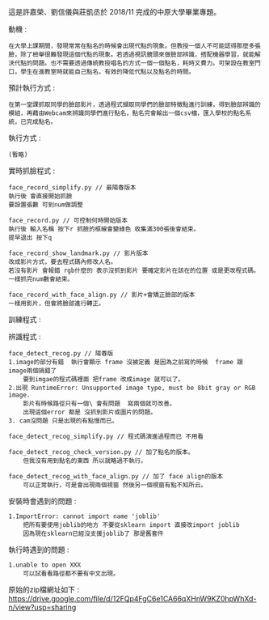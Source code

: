 這是許嘉榮、劉信儀與莊凱丞於 2018/11 完成的中原大學畢業專題。

動機 :

    在大學上課期間，發現常常在點名的時候會出現代點的現象。但教授一個人不可能認得那麼多張臉，除了檢舉很難發現這個代點的現象。若透過視訊鏡頭來做臉部辨識，搭配機器學習，就能解決代點的問題。也不需要透過傳統教授唱名的方式一個一個點名，耗時又費力。可架設在教室門口，學生在進教室時就能自己點名，有效的降低代點以及點名的時間。

預計執行方式 :

    在第一堂課抓取同學的臉部影片，透過程式擷取同學們的臉部特徵點進行訓練，得到臉部辨識的模組，再藉由Webcam來辨識同學們進行點名，點名完會輸出一個csv檔，匯入學校的點名系統，已完成點名。


執行方式 :

    (暫略)


實時抓臉程式 : 

    face_record_simplify.py // 最陽春版本
    執行後 會直接開始抓臉 
    要設置張數 可到num做調整

    face_record.py // 可控制何時開始版本 
    執行後 輸入名稱 按下r 抓臉的框線會變綠色 收集滿300張後會結束。
    提早退出 按下q 

    face_record_show_landmark.py // 影片版本
    改成影片方式，要去程式碼內修改人名。
    若沒有影片 會報錯 rgb什麼的 表示沒抓到影片 要確定影片在該在的位置 或是更改程式碼。
    一樣抓完num數會結束。

    face_record_with_face_align.py // 影片+會矯正臉部的版本
    一樣用影片，但會將臉部進行轉正。

訓練程式 :



辨識程式 :

    face_detect_recog.py // 陽春版
    1.image的部分有錯  執行會顯示 frame 沒被定義 是因為之前寫的時候  frame 跟 image兩個搞錯了
        要到imgae的程式碼裡面 把frame 改成image 就可以了。
    2.出現 RuntimeError: Unsupported image type, must be 8bit gray or RGB image.
        影片有時候路徑只有一個\ 會有問題  寫兩個就可改善。
        出現這個error 都是 沒抓到影片或圖片的問題。
    3. cam沒問題 只是出現的有點慢而已。

    face_detect_recog_simplify.py // 程式碼演進過程而已 不用看

    face_detect_recog_check_version.py // 加了點名的版本。
        但我沒有用到點名的東西 所以就略過不執行。

    face_detect_recog_with_face_align.py // 加了 face align的版本
        可以正常執行，可是會出現兩個視窗 然後另一個視窗有點不知所云。





安裝時會遇到的問題 :

    1.ImportError: cannot import name 'joblib'
        把所有要使用joblib的地方 不要從sklearn import 直接改import joblib 
        因為現在sklearn已經沒支援joblib了 那是舊套件
    


執行時遇到的問題 :

    1.unable to open XXX
        可以試看看路徑都不要有中文出現。


原始的zip檔網址如下 : https://drive.google.com/file/d/12FQp4FgC6e1CA66qXHnW9KZ0hpWhXd-n/view?usp=sharing